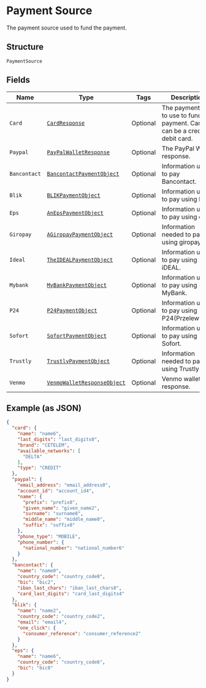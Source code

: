 
# Payment Source

The payment source used to fund the payment.

## Structure

`PaymentSource`

## Fields

| Name | Type | Tags | Description | Getter | Setter |
|  --- | --- | --- | --- | --- | --- |
| `Card` | [`CardResponse`](../../doc/models/card-response.md) | Optional | The payment card to use to fund a payment. Card can be a credit or debit card. | CardResponse getCard() | setCard(CardResponse card) |
| `Paypal` | [`PayPalWalletResponse`](../../doc/models/pay-pal-wallet-response.md) | Optional | The PayPal Wallet response. | PayPalWalletResponse getPaypal() | setPaypal(PayPalWalletResponse paypal) |
| `Bancontact` | [`BancontactPaymentObject`](../../doc/models/bancontact-payment-object.md) | Optional | Information used to pay Bancontact. | BancontactPaymentObject getBancontact() | setBancontact(BancontactPaymentObject bancontact) |
| `Blik` | [`BLIKPaymentObject`](../../doc/models/blik-payment-object.md) | Optional | Information used to pay using BLIK. | BLIKPaymentObject getBlik() | setBlik(BLIKPaymentObject blik) |
| `Eps` | [`AnEpsPaymentObject`](../../doc/models/an-eps-payment-object.md) | Optional | Information used to pay using eps. | AnEpsPaymentObject getEps() | setEps(AnEpsPaymentObject eps) |
| `Giropay` | [`AGiropayPaymentObject`](../../doc/models/a-giropay-payment-object.md) | Optional | Information needed to pay using giropay. | AGiropayPaymentObject getGiropay() | setGiropay(AGiropayPaymentObject giropay) |
| `Ideal` | [`TheIDEALPaymentObject`](../../doc/models/the-ideal-payment-object.md) | Optional | Information used to pay using iDEAL. | TheIDEALPaymentObject getIdeal() | setIdeal(TheIDEALPaymentObject ideal) |
| `Mybank` | [`MyBankPaymentObject`](../../doc/models/my-bank-payment-object.md) | Optional | Information used to pay using MyBank. | MyBankPaymentObject getMybank() | setMybank(MyBankPaymentObject mybank) |
| `P24` | [`P24PaymentObject`](../../doc/models/p24-payment-object.md) | Optional | Information used to pay using P24(Przelewy24). | P24PaymentObject getP24() | setP24(P24PaymentObject p24) |
| `Sofort` | [`SofortPaymentObject`](../../doc/models/sofort-payment-object.md) | Optional | Information used to pay using Sofort. | SofortPaymentObject getSofort() | setSofort(SofortPaymentObject sofort) |
| `Trustly` | [`TrustlyPaymentObject`](../../doc/models/trustly-payment-object.md) | Optional | Information needed to pay using Trustly. | TrustlyPaymentObject getTrustly() | setTrustly(TrustlyPaymentObject trustly) |
| `Venmo` | [`VenmoWalletResponseObject`](../../doc/models/venmo-wallet-response-object.md) | Optional | Venmo wallet response. | VenmoWalletResponseObject getVenmo() | setVenmo(VenmoWalletResponseObject venmo) |

## Example (as JSON)

```json
{
  "card": {
    "name": "name6",
    "last_digits": "last_digits0",
    "brand": "CETELEM",
    "available_networks": [
      "DELTA"
    ],
    "type": "CREDIT"
  },
  "paypal": {
    "email_address": "email_address0",
    "account_id": "account_id4",
    "name": {
      "prefix": "prefix8",
      "given_name": "given_name2",
      "surname": "surname8",
      "middle_name": "middle_name0",
      "suffix": "suffix0"
    },
    "phone_type": "MOBILE",
    "phone_number": {
      "national_number": "national_number6"
    }
  },
  "bancontact": {
    "name": "name0",
    "country_code": "country_code0",
    "bic": "bic2",
    "iban_last_chars": "iban_last_chars8",
    "card_last_digits": "card_last_digits4"
  },
  "blik": {
    "name": "name2",
    "country_code": "country_code2",
    "email": "email4",
    "one_click": {
      "consumer_reference": "consumer_reference2"
    }
  },
  "eps": {
    "name": "name6",
    "country_code": "country_code6",
    "bic": "bic8"
  }
}
```

